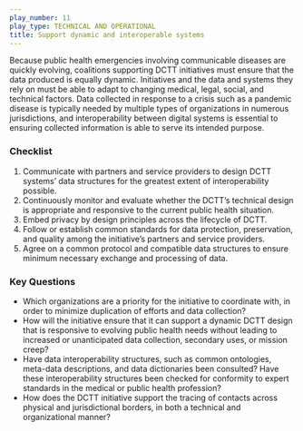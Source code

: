 ```yaml
---
play_number: 11
play_type: TECHNICAL AND OPERATIONAL
title: Support dynamic and interoperable systems
---
```


Because public health emergencies involving communicable diseases are quickly evolving, coalitions supporting DCTT initiatives must ensure that the data produced is equally dynamic. Initiatives and the data and systems they rely on must be able to adapt to changing medical, legal, social, and technical factors. Data collected in response to a crisis such as a pandemic disease is typically needed by multiple types of organizations in numerous jurisdictions, and interoperability between digital systems is essential to ensuring collected information is able to serve its intended purpose.

### Checklist
1. Communicate with partners and service providers to design DCTT systems’ data structures for the greatest extent of interoperability possible.
2. Continuously monitor and evaluate whether the DCTT’s technical design is appropriate and responsive to the current public health situation.
3. Embed privacy by design principles across the lifecycle of DCTT.
4. Follow or establish common standards for data protection, preservation, and quality among the initiative’s partners and service providers.
5. Agree on a common protocol and compatible data structures to ensure minimum necessary exchange and processing of data.

### Key Questions
- Which organizations are a priority for the initiative to coordinate with, in order to minimize duplication of efforts and data collection?
- How will the initiative ensure that it can support a dynamic DCTT design that is responsive to evolving public health needs without leading to increased or unanticipated data collection, secondary uses, or mission creep? 
- Have data interoperability structures, such as common ontologies, meta-data descriptions, and data dictionaries been consulted? Have these interoperability structures been checked for conformity to expert standards in the medical or public health profession?
- How does the DCTT initiative support the tracing of contacts across physical and jurisdictional borders, in both a technical and organizational manner? 
